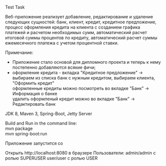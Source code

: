 Test Task




Веб-приложение реализует добавление, редактирование и удаление следующих сущностей: банк, клиент, кредит, кредитное предложение, процесс оформления кредита на клиента с созданием графика платежей и расчетом
необходимых сумм, автоматический расчет итоговой суммы процентов по кредиту, автоматический расчет суммы ежемесячного платежа с учетом процентной ставки.


Примечание:<br>
- Приложение стало основой для дипломного проекта и теперь к нему постепенно добавляются всякие фичи;
- оформление кредита - вкладка "Кредитное предложение" -> выбираем из списка банк с нужным кредитом, выбираем клиента, "Оформить кредит"<br>
оформленные кредиты можно посмотреть во вкладке "Банк" -> Информация о банке<br>
удалить оформленый кредит можно во вкладке "Банк" -> Редактировать банк


JDK 8, Maven 3, Spring-Boot, Jetty Server

Build and Run in the command line:<br>
mvn package<br>
mvn spring-boot:run

Приложение запустится со 

Открыть http://localhost:8080 в браузере
Пользователи:   admin/admin c ролью SUPERUSER
                user/user c ролью USER


